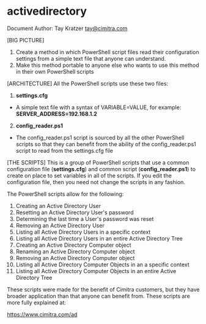# activedirectory
Document Author: Tay Kratzer tay@cimitra.com

[BIG PICTURE]
1. Create a method in which PowerShell script files read their configuration settings from a simple text file that anyone can understand. 
2. Make this method portable to anyone else who wants to use this method in their own PowerShell scripts

[ARCHITECTURE]
All the PowerShell scripts use these two files:

1. **settings.cfg**
- A simple text file with a syntax of VARIABLE=VALUE, for example: **SERVER_ADDRESS=192.168.1.2**

2. **config_reader.ps1**
- The config_reader.ps1 script is sourced by all the other PowerShell scripts so that they can benefit from the ability of the config_reader.ps1 script to read from the settings.cfg file

[THE SCRIPTS]
This is a group of PowerShell scripts that use a common configuration file (**settings.cfg**) and common script (**config_reader.ps1**) to create on place to set variables in all of the scripts. If you edit the configuration file, then you need not change the scripts in any fashion.

The PowerShell scripts allow for the following: 

1. Creating an Active Directory User
2. Resetting an Active Directory User's password
3. Determining the last time a User's password was reset
4. Removing an Active Directory User
5. Listing all Active Directory Users in a specific context
6. Listing all Active Directory Users in an entire Active Directory Tree
7. Creating an Active Directory Computer object
8. Renaming an Active Directory Computer object
9. Removing an Active Directory Computer object
10. Listing all Active Directory Computer Objects in an a specific context
11. Listing all Active Directory Computer Objects in an entire Active Directory Tree

These scripts were made for the benefit of Cimitra customers, but they have broader application than that anyone can benefit from. These scripts are more fully explained at: 

https://www.cimitra.com/ad

